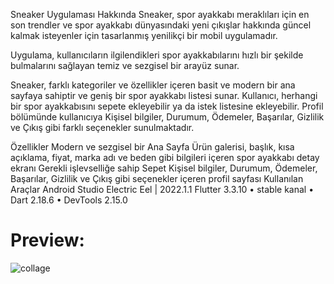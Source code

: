 
Sneaker Uygulaması Hakkında
Sneaker, spor ayakkabı meraklıları için en son trendler ve spor ayakkabı dünyasındaki yeni çıkışlar hakkında güncel kalmak isteyenler için tasarlanmış yenilikçi bir mobil uygulamadır.

Uygulama, kullanıcıların ilgilendikleri spor ayakkabılarını hızlı bir şekilde bulmalarını sağlayan temiz ve sezgisel bir arayüz sunar.

Sneaker, farklı kategoriler ve özellikler içeren basit ve modern bir ana sayfaya sahiptir ve geniş bir spor ayakkabı listesi sunar. Kullanıcı, herhangi bir spor ayakkabısını sepete ekleyebilir ya da istek listesine ekleyebilir. Profil bölümünde kullanıcıya Kişisel bilgiler, Durumum, Ödemeler, Başarılar, Gizlilik ve Çıkış gibi farklı seçenekler sunulmaktadır.

Özellikler
Modern ve sezgisel bir Ana Sayfa
Ürün galerisi, başlık, kısa açıklama, fiyat, marka adı ve beden gibi bilgileri içeren spor ayakkabı detay ekranı
Gerekli işlevselliğe sahip Sepet
Kişisel bilgiler, Durumum, Ödemeler, Başarılar, Gizlilik ve Çıkış gibi seçenekler içeren profil sayfası
Kullanılan Araçlar
Android Studio Electric Eel | 2022.1.1
Flutter 3.3.10 • stable kanal •
Dart 2.18.6 • DevTools 2.15.0
# Preview:
![collage](https://user-images.githubusercontent.com/50836835/224279608-76b4bb67-ba29-4e8b-a78c-ff682449610d.png)

 
